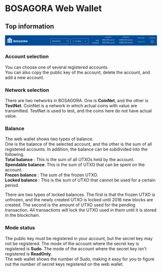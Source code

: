# BOSAGORA Web Wallet

## Top information

![Top](./assets/03-01.png)

### Account selection

You can choose one of several registered accounts.  
You can also copy the public key of the account, delete the account, and add a new account.

### Network selection

There are two networks in BOSAGORA.
One is **CoinNet**, and the other is **TestNet**.
CoinNet is a network in which actual coins with value are transmitted.
TestNet is used to test, and the coins here do not have actual value.

### Balance

The web wallet shows two types of balance.  
One is the balance of the selected account, and the other is the sum of all registered accounts.
In addition, the balance can be subdivided into the following.  
**Total balance** : This is the sum of all UTXOs held by the account.  
**Spendable balance**: This is the sum of UTXO that can be spent on the account.  
**Frozen balance** : The sum of the frozen UTXO.  
**Locked balance** : This is the sum of UTXO that cannot be used for a certain period.   

There are two types of locked balances. 
The first is that the frozen UTXO is unfrozen, and the newly created UTXO is
 locked until 2016 new blocks are created. 
The second is the amount of UTXO used for the pending transaction. 
All transactions will lock the UTXO used in them until it is stored in the blockchain.

### Mode status

The public key must be registered in your account, but the secret key may not be registered. The mode of the account where the secret key is registered is **Sudo**. The mode of the account where the secret key isn't registered is **ReadOnly**.  
The web wallet shows the number of Sudo, making it easy for you to figure out the number of secret keys registered on the web wallet.
